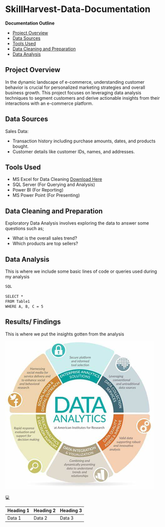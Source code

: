 # SkillHarvest-Data-Documentation


**Documentation Outline**
- [Project Overview](#project-overview)
- [Data Sources](#data-sources)
- [Tools Used](#tools-used)
- [Data Cleaning and Preparation](#data-cleaning-and-preparation)
- [Data Analysis](#data-analysis)


## Project Overview
In the dynamic landscape of e-commerce, understanding customer behavior is crucial for personalized marketing strategies and overall business growth. This project focuses on leveraging data analysis techniques to segment customers and derive actionable insights from their interactions with an e-commerce platform.

## Data Sources
Sales Data:
- Transaction history including purchase amounts, dates, and products bought.
- Customer details like customer IDs, names, and addresses.

## Tools Used
- MS Excel for Data Cleaning [Download Here](https.google.com)
- SQL Server (For Querying and Analysis)
- Power BI (For Reporting)
- MS Power Point (For Presenting)

## Data Cleaning and Preparation
Exploratory Data Analysis involves exploring the data to answer some questions such as;
- What is the overall sales trend?
- Which products are top sellers?

## Data Analysis
This is where we include some basic lines of code or queries used during my analysis

```
SQL

SELECT *
FROM Table1
WHERE A, B, C = 5
```

## Results/ Findings
This is where we put the insights gotten from the analysis

![](OIP.jpg)

💻


|Heading 1 | Heading 2| Heading 3|
| ---------| ---------| ---------|
|Data 1|Data 2|Data 3| 
